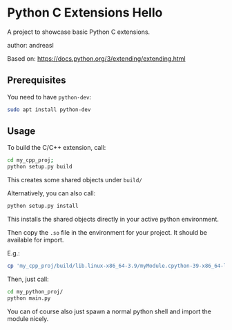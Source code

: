 # Python C Extensions Hello
A project to showcase basic Python C extensions.

author: andreasl

Based on: https://docs.python.org/3/extending/extending.html

## Prerequisites

You need to have `python-dev`:
```bash
sudo apt install python-dev
```


## Usage
To build the C/C++ extension, call:
```bash
cd my_cpp_proj;
python setup.py build
```

This creates some shared objects under `build/`


Alternatively, you can also call:
```bash
python setup.py install
```

This installs the shared objects directly in your active python environment.

Then copy the `.so` file in the environment for your project. It should be available for import.

E.g.:
```bash
cp 'my_cpp_proj/build/lib.linux-x86_64-3.9/myModule.cpython-39-x86_64-linux-gnu.so' 'my_python_proj/'
```

Then, just call:
```bash
cd my_python_proj/
python main.py
```


You can of course also just spawn a normal python shell and import the module nicely.
